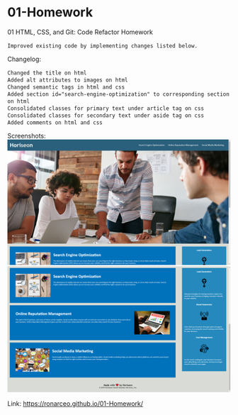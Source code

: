 # 01-Homework
01 HTML, CSS, and Git: Code Refactor Homework
```
Improved existing code by implementing changes listed below.
```
Changelog:

```
Changed the title on html
Added alt attributes to images on html
Changed semantic tags in html and css
Added section id="search-engine-optimization" to corresponding section on html
Consolidated classes for primary text under article tag on css
Consolidated classes for secondary text under aside tag on css
Added comments on html and css
```

Screenshots:
![screenshot of upper part of Horiseon webpage](./assets/images/screenshot1.png)
![screenshot of lower part of Horiseon webpage](./assets/images/screenshot2.png)

Link: https://ronarceo.github.io/01-Homework/